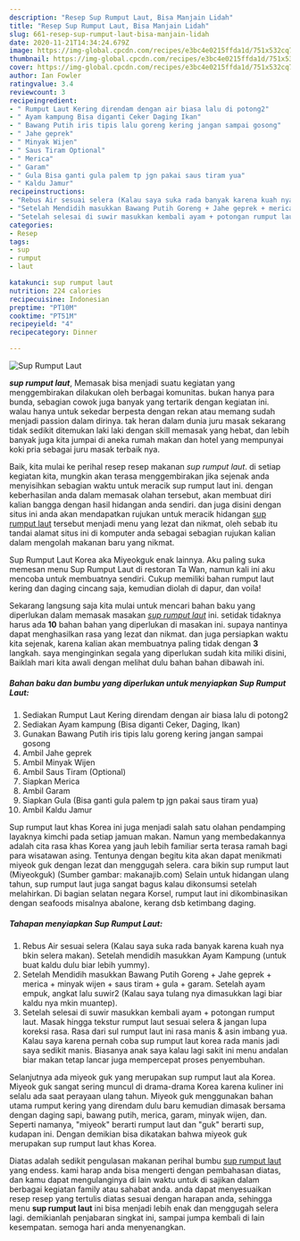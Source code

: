 ```yaml
---
description: "Resep Sup Rumput Laut, Bisa Manjain Lidah"
title: "Resep Sup Rumput Laut, Bisa Manjain Lidah"
slug: 661-resep-sup-rumput-laut-bisa-manjain-lidah
date: 2020-11-21T14:34:24.679Z
image: https://img-global.cpcdn.com/recipes/e3bc4e0215ffda1d/751x532cq70/sup-rumput-laut-foto-resep-utama.jpg
thumbnail: https://img-global.cpcdn.com/recipes/e3bc4e0215ffda1d/751x532cq70/sup-rumput-laut-foto-resep-utama.jpg
cover: https://img-global.cpcdn.com/recipes/e3bc4e0215ffda1d/751x532cq70/sup-rumput-laut-foto-resep-utama.jpg
author: Ian Fowler
ratingvalue: 3.4
reviewcount: 3
recipeingredient:
- " Rumput Laut Kering direndam dengan air biasa lalu di potong2"
- " Ayam kampung Bisa diganti Ceker Daging Ikan"
- " Bawang Putih iris tipis lalu goreng kering jangan sampai gosong"
- " Jahe geprek"
- " Minyak Wijen"
- " Saus Tiram Optional"
- " Merica"
- " Garam"
- " Gula Bisa ganti gula palem tp jgn pakai saus tiram yua"
- " Kaldu Jamur"
recipeinstructions:
- "Rebus Air sesuai selera (Kalau saya suka rada banyak karena kuah nya bkin selera makan). Setelah mendidih masukkan Ayam Kampung (untuk buat kaldu dulu biar lebih yummy)."
- "Setelah Mendidih masukkan Bawang Putih Goreng + Jahe geprek + merica + minyak wijen + saus tiram + gula + garam. Setelah ayam empuk, angkat lalu suwir2 (Kalau saya tulang nya dimasukkan lagi biar kaldu nya mkin muantep)."
- "Setelah selesai di suwir masukkan kembali ayam + potongan rumput laut. Masak hingga tekstur rumput laut sesuai selera &amp; jangan lupa koreksi rasa. Rasa dari sul rumput laut ini rasa manis &amp; asin imbang yua. Kalau saya karena pernah coba sup rumput laut korea rada manis jadi saya sedikit manis. Biasanya anak saya kalau lagi sakit ini menu andalan biar makan tetap lancar juga mempercepat proses penyembuhan."
categories:
- Resep
tags:
- sup
- rumput
- laut

katakunci: sup rumput laut 
nutrition: 224 calories
recipecuisine: Indonesian
preptime: "PT10M"
cooktime: "PT51M"
recipeyield: "4"
recipecategory: Dinner

---
```



![Sup Rumput Laut](https://img-global.cpcdn.com/recipes/e3bc4e0215ffda1d/751x532cq70/sup-rumput-laut-foto-resep-utama.jpg)

<b><i>sup rumput laut</i></b>, Memasak bisa menjadi suatu kegiatan yang menggembirakan dilakukan oleh berbagai komunitas. bukan hanya para bunda, sebagian cowok juga banyak yang tertarik dengan kegiatan ini. walau hanya untuk sekedar berpesta dengan rekan atau memang sudah menjadi passion dalam dirinya. tak heran dalam dunia juru masak sekarang tidak sedikit ditemukan laki laki dengan skill memasak yang hebat, dan lebih banyak juga kita jumpai di aneka rumah makan dan hotel yang mempunyai koki pria sebagai juru masak terbaik nya.

Baik, kita mulai ke perihal resep resep makanan <i>sup rumput laut</i>. di setiap kegiatan kita, mungkin akan terasa menggembirakan jika sejenak anda menyisihkan sebagian waktu untuk meracik sup rumput laut ini. dengan keberhasilan anda dalam memasak olahan tersebut, akan membuat diri kalian bangga dengan hasil hidangan anda sendiri. dan juga disini dengan situs ini anda akan mendapatkan rujukan untuk meracik hidangan <u>sup rumput laut</u> tersebut menjadi menu yang lezat dan nikmat, oleh sebab itu tandai alamat situs ini di komputer anda sebagai sebagian rujukan kalian dalam mengolah makanan baru yang nikmat.

Sup Rumput Laut Korea aka Miyeokguk enak lainnya. Aku paling suka memesan menu Sup Rumput Laut di restoran Ta Wan, namun kali ini aku mencoba untuk membuatnya sendiri. Cukup memiliki bahan rumput laut kering dan daging cincang saja, kemudian diolah di dapur, dan voila!


Sekarang langsung saja kita mulai untuk mencari bahan baku yang diperlukan dalam memasak masakan <u><i>sup rumput laut</i></u> ini. setidak tidaknya harus ada <b>10</b> bahan bahan yang diperlukan di masakan ini. supaya nantinya dapat menghasilkan rasa yang lezat dan nikmat. dan juga persiapkan waktu kita sejenak, karena kalian akan membuatnya paling tidak dengan <b>3</b> langkah. saya menginginkan segala yang diperlukan sudah kita miliki disini, Baiklah mari kita awali dengan melihat dulu bahan bahan dibawah ini.

<!--inarticleads1-->

##### Bahan baku dan bumbu yang diperlukan untuk menyiapkan Sup Rumput Laut:

1. Sediakan  Rumput Laut Kering direndam dengan air biasa lalu di potong2
1. Sediakan  Ayam kampung (Bisa diganti Ceker, Daging, Ikan)
1. Gunakan  Bawang Putih iris tipis lalu goreng kering jangan sampai gosong
1. Ambil  Jahe geprek
1. Ambil  Minyak Wijen
1. Ambil  Saus Tiram (Optional)
1. Siapkan  Merica
1. Ambil  Garam
1. Siapkan  Gula (Bisa ganti gula palem tp jgn pakai saus tiram yua)
1. Ambil  Kaldu Jamur


Sup rumput laut khas Korea ini juga menjadi salah satu olahan pendamping layaknya kimchi pada setiap jamuan makan. Namun yang membedakannya adalah cita rasa khas Korea yang jauh lebih familiar serta terasa ramah bagi para wisatawan asing. Tentunya dengan begitu kita akan dapat menikmati miyeok guk dengan lezat dan menggugah selera. cara bikin sup rumput laut (Miyeokguk) (Sumber gambar: makanajib.com) Selain untuk hidangan ulang tahun, sup rumput laut juga sangat bagus kalau dikonsumsi setelah melahirkan. Di bagian selatan negara Korsel, rumput laut ini dikombinasikan dengan seafoods misalnya abalone, kerang dsb ketimbang daging. 

<!--inarticleads2-->

##### Tahapan menyiapkan Sup Rumput Laut:

1. Rebus Air sesuai selera (Kalau saya suka rada banyak karena kuah nya bkin selera makan). Setelah mendidih masukkan Ayam Kampung (untuk buat kaldu dulu biar lebih yummy).
1. Setelah Mendidih masukkan Bawang Putih Goreng + Jahe geprek + merica + minyak wijen + saus tiram + gula + garam. Setelah ayam empuk, angkat lalu suwir2 (Kalau saya tulang nya dimasukkan lagi biar kaldu nya mkin muantep).
1. Setelah selesai di suwir masukkan kembali ayam + potongan rumput laut. Masak hingga tekstur rumput laut sesuai selera &amp; jangan lupa koreksi rasa. Rasa dari sul rumput laut ini rasa manis &amp; asin imbang yua. Kalau saya karena pernah coba sup rumput laut korea rada manis jadi saya sedikit manis. Biasanya anak saya kalau lagi sakit ini menu andalan biar makan tetap lancar juga mempercepat proses penyembuhan.


Selanjutnya ada miyeok guk yang merupakan sup rumput laut ala Korea. Miyeok guk sangat sering muncul di drama-drama Korea karena kuliner ini selalu ada saat perayaan ulang tahun. Miyeok guk menggunakan bahan utama rumput kering yang direndam dulu baru kemudian dimasak bersama dengan daging sapi, bawang putih, merica, garam, minyak wijen, dan. Seperti namanya, &#34;miyeok&#34; berarti rumput laut dan &#34;guk&#34; berarti sup, kudapan ini. Dengan demikian bisa dikatakan bahwa miyeok guk merupakan sup rumput laut khas Korea. 

Diatas adalah sedikit pengulasan makanan perihal bumbu <u>sup rumput laut</u> yang endess. kami harap anda bisa mengerti dengan pembahasan diatas, dan kamu dapat mengulanginya di lain waktu untuk di sajikan dalam berbagai kegiatan family atau sahabat anda. anda dapat menyesuaikan resep resep yang tertulis diatas sesuai dengan harapan anda, sehingga menu <b>sup rumput laut</b> ini bisa menjadi lebih enak dan menggugah selera lagi. demikianlah penjabaran singkat ini, sampai jumpa kembali di lain kesempatan. semoga hari anda menyenangkan.
